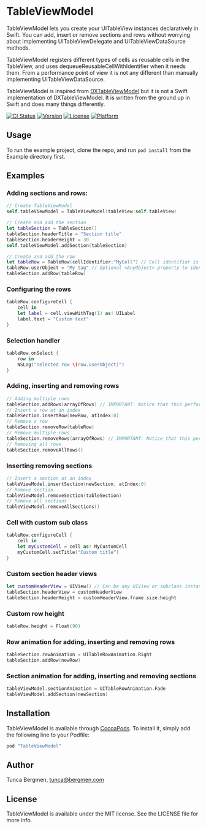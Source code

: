 # TableViewModel
TableViewModel lets you create your UITableView instances declaratively in Swift. You can add, insert or remove sections and rows without worrying about implementing UITableViewDelegate and UITableViewDataSource methods.

TableViewModel registers different types of cells as reusable cells in the TableView, and uses dequeueReusableCellWithIdentifier when it needs them. From a performance point of view it is not any different than manually implementing UITableViewDataSource.

TableViewModel is inspired from [DXTableViewModel](https://github.com/libdx/DXTableViewModel) but it is not a Swift implementation of DXTableViewModel. It is written from the ground up in Swift and does many things differently.

[![CI Status](http://img.shields.io/travis/tbergmen/TableViewModel.svg?style=flat)](https://travis-ci.org/tbergmen/TableViewModel)
[![Version](https://img.shields.io/cocoapods/v/TableViewModel.svg?style=flat)](http://cocoapods.org/pods/TableViewModel)
[![License](https://img.shields.io/cocoapods/l/TableViewModel.svg?style=flat)](http://cocoapods.org/pods/TableViewModel)
[![Platform](https://img.shields.io/cocoapods/p/TableViewModel.svg?style=flat)](http://cocoapods.org/pods/TableViewModel)

## Usage

To run the example project, clone the repo, and run `pod install` from the Example directory first.

## Examples
### Adding sections and rows:
```Swift
// Create TableViewModel
self.tableViewModel = TableViewModel(tableView:self.tableView)

// Create and add the section
let tableSection = TableSection()
tableSection.headerTitle = "Section title"
tableSection.headerHeight = 30
self.tableViewModel.addSection(tableSection)

// Create and add the row
let tableRow = TableRow(cellIdentifier:"MyCell") // Cell identifier is either the reuse identifier of a reusable cell, or name of an XIB file that contains one and only one UITableViewCell object
tableRow.userObject = "My tag" // Optional <AnyObject> property to identify the row later
tableSection.addRow(tableRow)
```

### Configuring the rows
```Swift
tableRow.configureCell {
    cell in
    let label = cell.viewWithTag(1) as! UILabel
    label.text = "Custom text"
}
```

### Selection handler
```Swift
tableRow.onSelect {
    row in
    NSLog("selected row \(row.userObject)")
}
```

### Adding, inserting and removing rows
```Swift
// Adding multiple rows
tableSection.addRows(arrayOfRows) // IMPORTANT: Notice that this performs much faster than inserting a bunch of rows one by one in a loop
// Insert a row at an index
tableSection.insertRow(newRow, atIndex:0)
// Remove a row
tableSection.removeRow(tableRow)
// Remove multiple rows
tableSection.removeRows(arrayOfRows) // IMPORTANT: Notice that this performs much faster than removing a bunch of rows one by one in a loop
// Removing all rows
tableSection.removeAllRows()
```

### Inserting removing sections
```Swift
// Insert a section at an index
tableViewModel.insertSection(newSection, atIndex:0)
// Remove section
tableViewModel.removeSection(tableSection)
// Remove all sections
tableViewModel.removeAllSections()
```

### Cell with custom sub class
```Swift
tableRow.configureCell {
    cell in
    let myCustomCell = cell as! MyCustomCell
    myCustomCell.setTitle("Custom title")
}
```

### Custom section header views
```Swift
let customHeaderView = UIView() // Can be any UIView or subclass instance
tableSection.headerView = customHeaderView
tableSection.headerHeight = customHeaderView.frame.size.height
```

### Custom row height
```Swift
tableRow.height = Float(90)
```

### Row animation for adding, inserting and removing rows
```Swift
tableSection.rowAnimation = UITableRowAnimation.Right
tableSection.addRow(newRow)
```

### Section animation for adding, inserting and removing sections
```Swift
tableViewModel.sectionAnimation = UITableRowAnimation.Fade
tableViewModel.addSection(newSection)
```

## Installation
TableViewModel is available through [CocoaPods](http://cocoapods.org). To install
it, simply add the following line to your Podfile:

```ruby
pod "TableViewModel"
```

## Author
Tunca Bergmen, tunca@bergmen.com

## License
TableViewModel is available under the MIT license. See the LICENSE file for more info.
